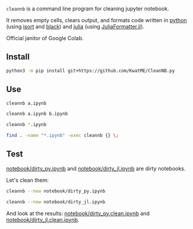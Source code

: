 `cleannb` is a command line program for cleaning jupyter notebook.

It removes empty cells, clears output, and formats code written in [python](https://www.python.org) (using [isort](https://github.com/timothycrosley/isort) and [black](https://github.com/ambv/black)) and [julia](https://julialang.org) (using [JuliaFormatter.jl](https://github.com/domluna/JuliaFormatter.jl)).

Official janitor of Google Colab.

## Install

```sh
python3 -m pip install git+https://github.com/KwatME/CleanNB.py
```

## Use

```sh
cleannb a.ipynb
```

```sh
cleannb a.ipynb b.ipynb
```

```sh
cleannb *.ipynb
```

```sh
find . -name "*.ipynb" -exec cleannb {} \;
```

## Test

[notebook/dirty_py.ipynb](notebook/dirty_py.ipynb) and [notebook/dirty_jl.ipynb](notebook/dirty_jl.ipynb) are dirty notebooks.

Let's clean them:

```sh
cleannb --new notebook/dirty_py.ipynb
```

```sh
cleannb --new notebook/dirty_jl.ipynb
```

And look at the results: [notebook/dirty_py.clean.ipynb](notebook/dirty_py.clean.ipynb) and [notebook/dirty_jl.clean.ipynb](notebook/dirty_jl.clean.ipynb).
